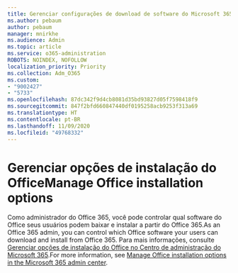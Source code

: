 ```yaml
---
title: Gerenciar configurações de download de software do Microsoft 365 apps
ms.author: pebaum
author: pebaum
manager: mnirkhe
ms.audience: Admin
ms.topic: article
ms.service: o365-administration
ROBOTS: NOINDEX, NOFOLLOW
localization_priority: Priority
ms.collection: Adm_O365
ms.custom:
- "9002427"
- "5733"
ms.openlocfilehash: 87dc342f9d4cb8081d35bd93827d05f7598418f9
ms.sourcegitcommit: 847f2bfd660847440df0195258acb9253f313a69
ms.translationtype: HT
ms.contentlocale: pt-BR
ms.lasthandoff: 11/09/2020
ms.locfileid: "49768332"
---
```

# <a name="manage-office-installation-options"></a><span data-ttu-id="11bf5-102">Gerenciar opções de instalação do Office</span><span class="sxs-lookup"><span data-stu-id="11bf5-102">Manage Office installation options</span></span>

<span data-ttu-id="11bf5-103">Como administrador do Office 365, você pode controlar qual software do Office seus usuários podem baixar e instalar a partir do Office 365.</span><span class="sxs-lookup"><span data-stu-id="11bf5-103">As an Office 365 admin, you can control which Office software your users can download and install from Office 365.</span></span> <span data-ttu-id="11bf5-104">Para mais informações, consulte [Gerenciar opções de instalação do Office no Centro de administração do Microsoft 365](https://docs.microsoft.com/deployoffice/manage-software-download-settings-office-365).</span><span class="sxs-lookup"><span data-stu-id="11bf5-104">For more information, see [Manage Office installation options in the Microsoft 365 admin center](https://docs.microsoft.com/deployoffice/manage-software-download-settings-office-365).</span></span>
